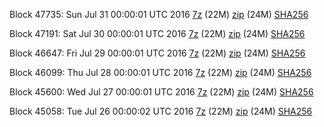 Block 47735: Sun Jul 31 00:00:01 UTC 2016 [7z](https://transfer.sh/kwpcu/bootstrap.dat.20160731.7z) (22M) [zip](https://transfer.sh/dBXkq/bootstrap.dat.20160731.zip) (24M) [SHA256](https://transfer.sh/W7Y8S/sha256.txt)

Block 47191: Sat Jul 30 00:00:01 UTC 2016 [7z](https://transfer.sh/ZgMDB/bootstrap.dat.20160730.7z) (22M) [zip](https://transfer.sh/a0u9L/bootstrap.dat.20160730.zip) (24M) [SHA256](https://transfer.sh/L1nme/sha256.txt)

Block 46647: Fri Jul 29 00:00:01 UTC 2016 [7z](https://transfer.sh/MJlfc/bootstrap.dat.20160729.7z) (22M) [zip](https://transfer.sh/DNRnF/bootstrap.dat.20160729.zip) (24M) [SHA256](https://transfer.sh/qWzRw/sha256.txt)

Block 46099: Thu Jul 28 00:00:01 UTC 2016 [7z](https://transfer.sh/cDo9S/bootstrap.dat.20160728.7z) (22M) [zip](https://transfer.sh/WEA7e/bootstrap.dat.20160728.zip) (24M) [SHA256](https://transfer.sh/idaG8/sha256.txt)

Block 45600: Wed Jul 27 00:00:01 UTC 2016 [7z](https://transfer.sh/5ArjR/bootstrap.dat.20160727.7z) (22M) [zip](https://transfer.sh/12mLat/bootstrap.dat.20160727.zip) (24M) [SHA256](https://transfer.sh/uM4Ai/sha256.txt)

Block 45058: Tue Jul 26 00:00:02 UTC 2016 [7z](https://transfer.sh/3I1nV/bootstrap.dat.20160726.7z) (22M) [zip](https://transfer.sh/xb69y/bootstrap.dat.20160726.zip) (24M) [SHA256](https://transfer.sh/Zr6ea/sha256.txt)

